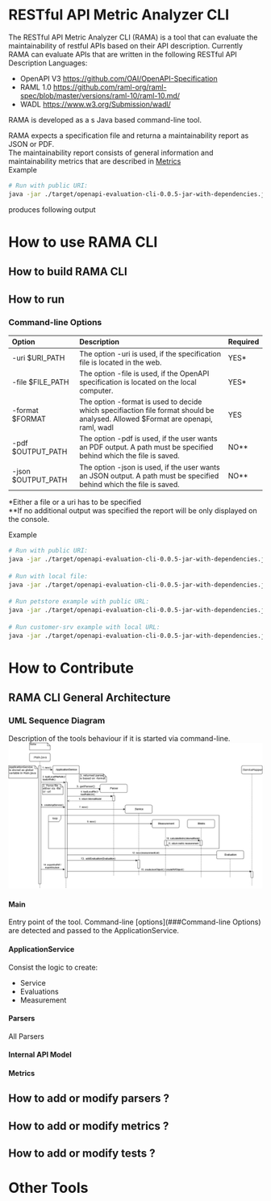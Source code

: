 # RESTful API Metric Analyzer CLI
The RESTful API Metric Analyzer CLI (RAMA) is a tool that can evaluate the maintainability of restful APIs based on their API description.
Currently RAMA can evaluate APIs that are written in the following RESTful API Description Languages:
* OpenAPI V3 https://github.com/OAI/OpenAPI-Specification
* RAML 1.0 https://github.com/raml-org/raml-spec/blob/master/versions/raml-10/raml-10.md/
* WADL https://www.w3.org/Submission/wadl/

RAMA is developed as a s Java based command-line tool.

RAMA expects a specification file and returna a maintainability report as JSON or PDF.
<br> The maintainability report consists of general information and  maintainability metrics that are described in [Metrics](###Metrics) 
<br>Example
```bash
# Run with public URI:
java -jar ./target/openapi-evaluation-cli-0.0.5-jar-with-dependencies.jar -uri http://url-to-swagger-file.com -format openapi
```
produces following output



# How to use RAMA CLI
## How to build RAMA CLI
## How to run  
### Command-line Options

| Option        | Description   | Required|
| :-------------|:--------------|:--------|
| -uri $URI_PATH    | The option -uri is used, if the specification file is located in the web. | YES* 
| -file $FILE_PATH  |  The option -file is used, if the OpenAPI specification is located on the local computer. | YES*
| -format $FORMAT  |  The option -format is used to decide which specifiaction file format should be analysed. Allowed $Format are openapi, raml, wadl | YES
| -pdf $OUTPUT_PATH |  The option -pdf is used, if the user wants an PDF output. A path must be specified behind which the file is saved. | NO** 
| -json $OUTPUT_PATH | The option -json is used, if the user wants an JSON output. A path must be specified behind which the file is saved. | NO**

*Either a file or a uri has to be specified 
<br>**If no additional output was specified the report will be only displayed on the console. 

Example 
```bash
# Run with public URI:
java -jar ./target/openapi-evaluation-cli-0.0.5-jar-with-dependencies.jar -uri http://url-to-swagger-file.com -pdf path/to/file.pdf -json path/to/file.json -format openapi

# Run with local file:
java -jar ./target/openapi-evaluation-cli-0.0.5-jar-with-dependencies.jar -file path/to/file.yaml -pdf path/to/file.pdf -json path/to/file.json -format openapi

# Run petstore example with public URL:
java -jar ./target/openapi-evaluation-cli-0.0.5-jar-with-dependencies.jar -uri https://raw.githubusercontent.com/OAI/OpenAPI-Specification/master/examples/v3.0/petstore-expanded.yaml -format openapi

# Run customer-srv example with local URL:
java -jar ./target/openapi-evaluation-cli-0.0.5-jar-with-dependencies.jar -file ./src/test/resources/CustomerSrv-openapi.yaml -format openapi

```


# How to Contribute
## RAMA CLI General Architecture
### UML Sequence Diagram
Description of the tools behaviour if it is started via command-line.
![Domain Model](sequence.png)
#### Main
Entry point of the tool. Command-line [options](###Command-line Options) are detected and passed to the ApplicationService.
#### ApplicationService
Consist the logic to create:
* Service
* Evaluations
* Measurement
#### Parsers
All Parsers 
#### Internal API Model
#### Metrics
## How to add or modify  parsers ?
## How to add or modify metrics ?
## How to add or modify tests  ?

# Other Tools